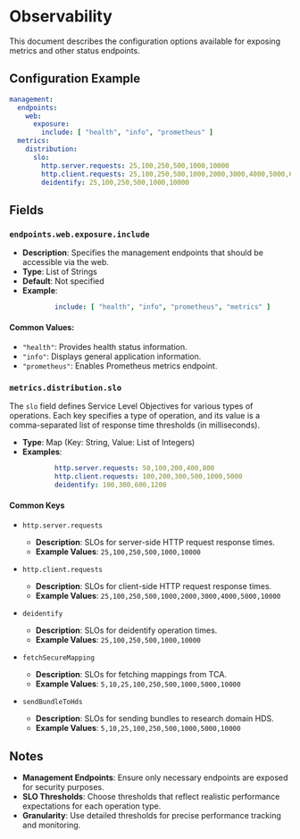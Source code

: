 # Observability <Badge type="tip" text="All Agents" /> <Badge type="warning" text="Since 5.0" />

This document describes the configuration options available for exposing metrics and other status
endpoints.

## Configuration Example

```yaml
management:
  endpoints:
    web:
      exposure:
        include: [ "health", "info", "prometheus" ]
  metrics:
    distribution:
      slo:
        http.server.requests: 25,100,250,500,1000,10000
        http.client.requests: 25,100,250,500,1000,2000,3000,4000,5000,6000,7000,8000,9000,10000
        deidentify: 25,100,250,500,1000,10000
```

## Fields

### `endpoints.web.exposure.include` <Badge type="warning" text="Since 5.0" />

* **Description**: Specifies the management endpoints that should be accessible via the web.
* **Type**: List of Strings
* **Default**: Not specified
* **Example**:
  ```yaml
          include: [ "health", "info", "prometheus", "metrics" ]
  ```

#### Common Values: <Badge type="warning" text="Since 5.0" />

* `"health"`: Provides health status information.
* `"info"`: Displays general application information.
* `"prometheus"`: Enables Prometheus metrics endpoint.

### `metrics.distribution.slo`

The `slo` field defines Service Level Objectives for various types of operations. Each key specifies
a type of operation, and its value is a comma-separated list of response time thresholds (in
milliseconds).

* **Type**: Map (Key: String, Value: List of Integers)
* **Examples**:
  ```yaml
          http.server.requests: 50,100,200,400,800
          http.client.requests: 100,200,300,500,1000,5000
          deidentify: 100,300,600,1200
  ```

#### Common Keys <Badge type="warning" text="Since 5.0" />

* `http.server.requests` <Badge type="tip" text="All Agents" />
  * **Description**: SLOs for server-side HTTP request response times.
  * **Example Values**: `25,100,250,500,1000,10000`

* `http.client.requests` <Badge type="tip" text="All Agents" />
  * **Description**: SLOs for client-side HTTP request response times.
  * **Example Values**: `25,100,250,500,1000,2000,3000,4000,5000,10000`

* `deidentify` <Badge type="tip" text="Clinical Domain Agent" /><Badge type="tip" text="Research Domain Agent" />
  * **Description**: SLOs for deidentify operation times.
  * **Example Values**: `25,100,250,500,1000,10000`

* `fetchSecureMapping` <Badge type="tip" text="Research Domain Agent" />
  * **Description**: SLOs for fetching mappings from TCA.
  * **Example Values**: `5,10,25,100,250,500,1000,5000,10000`

* `sendBundleToHds` <Badge type="tip" text="Research Domain Agent" />
  * **Description**: SLOs for sending bundles to research domain HDS.
  * **Example Values**: `5,10,25,100,250,500,1000,5000,10000`

## Notes

* **Management Endpoints**: Ensure only necessary endpoints are exposed for security purposes.
* **SLO Thresholds**: Choose thresholds that reflect realistic performance expectations for each
  operation type.
* **Granularity**: Use detailed thresholds for precise performance tracking and monitoring.

